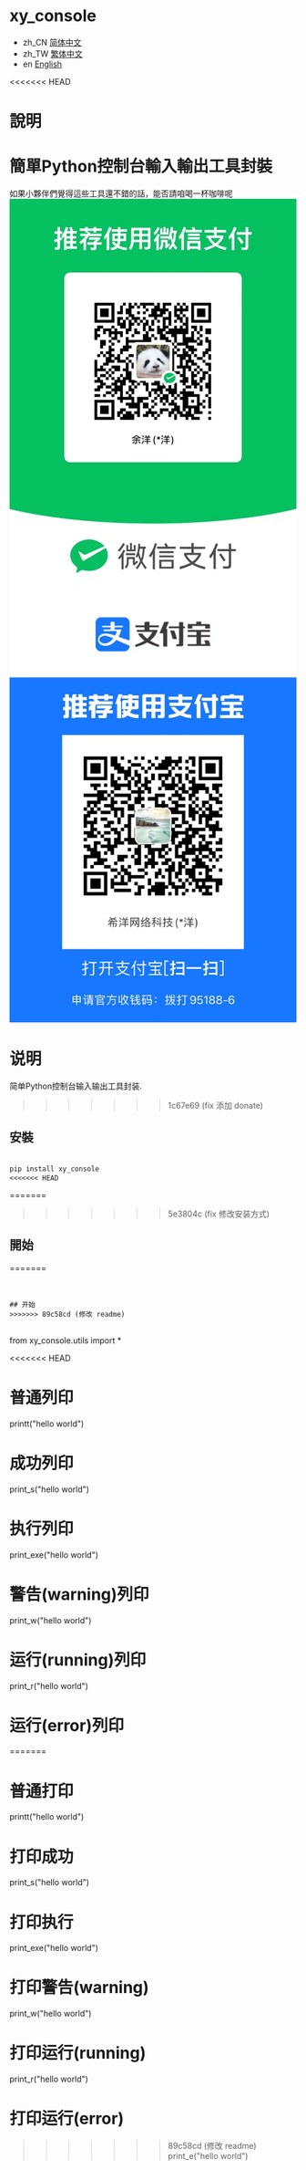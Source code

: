 # xy_console

- zh_CN [简体中文](readme/README_zh_CN.md)
- zh_TW [繁体中文](readme/README_zh_TW.md)
- en [English](readme/README_en.md)

<<<<<<< HEAD
# 說明
簡單Python控制台輸入輸出工具封裝
=======
如果小夥伴們覺得這些工具還不錯的話，能否請咱喝一杯咖啡呢
![微信](readme/WeChat.jpg)
![支付寶](readme/Alipay.jpg)

# 说明
简单Python控制台输入输出工具封装.
>>>>>>> 1c67e69 (fix 添加 donate)

## 安裝
```

pip install xy_console
<<<<<<< HEAD

```

=======
>>>>>>> 5e3804c (fix 修改安装方式)

## 開始
=======
```


## 开始
>>>>>>> 89c58cd (修改 readme)


```

from xy_console.utils import *

<<<<<<< HEAD
# 普通列印
printt("hello world")

# 成功列印
print_s("hello world")

# 执行列印
print_exe("hello world")

# 警告(warning)列印
print_w("hello world")

# 运行(running)列印
print_r("hello world")

# 运行(error)列印
=======
# 普通打印
printt("hello world")

# 打印成功
print_s("hello world")

# 打印执行
print_exe("hello world")

# 打印警告(warning)
print_w("hello world")

# 打印运行(running)
print_r("hello world")

# 打印运行(error)
>>>>>>> 89c58cd (修改 readme)
print_e("hello world")


```
